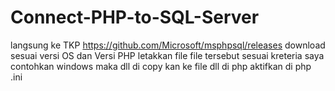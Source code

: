 # Connect-PHP-to-SQL-Server

langsung ke TKP https://github.com/Microsoft/msphpsql/releases 
download sesuai versi OS dan Versi PHP 
letakkan file file tersebut sesuai kreteria saya contohkan windows maka dll di copy kan ke file dll di php 
aktifkan di php .ini 

